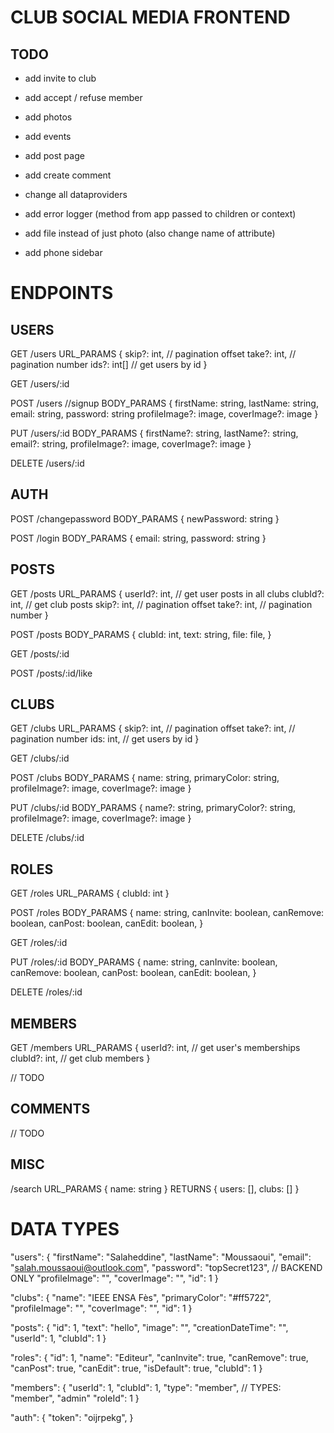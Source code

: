 # CLUB SOCIAL MEDIA FRONTEND

## TODO

- add invite to club
- add accept / refuse member
- add photos
- add events

- add post page
- add create comment

- change all dataproviders
- add error logger (method from app passed to children or context)

- add file instead of just photo (also change name of attribute)
- add phone sidebar

# ENDPOINTS

## USERS

GET /users
URL_PARAMS {
skip?: int, // pagination offset
take?: int, // pagination number
ids?: int[] // get users by id
}

GET /users/:id

POST /users //signup
BODY_PARAMS {
firstName: string,
lastName: string,
email: string,
password: string
profileImage?: image,
coverImage?: image
}

PUT /users/:id
BODY_PARAMS {
firstName?: string,
lastName?: string,
email?: string,
profileImage?: image,
coverImage?: image
}

DELETE /users/:id

## AUTH

POST /changepassword
BODY_PARAMS {
newPassword: string
}

POST /login
BODY_PARAMS {
email: string,
password: string
}

## POSTS

GET /posts
URL_PARAMS {
userId?: int, // get user posts in all clubs
clubId?: int, // get club posts
skip?: int, // pagination offset
take?: int, // pagination number
}

POST /posts
BODY_PARAMS {
clubId: int,
text: string,
file: file,
}

GET /posts/:id

POST /posts/:id/like

## CLUBS

GET /clubs
URL_PARAMS {
skip?: int, // pagination offset
take?: int, // pagination number
ids: int, // get users by id
}

GET /clubs/:id

POST /clubs
BODY_PARAMS {
name: string,
primaryColor: string,
profileImage?: image,
coverImage?: image
}

PUT /clubs/:id
BODY_PARAMS {
name?: string,
primaryColor?: string,
profileImage?: image,
coverImage?: image
}

DELETE /clubs/:id

## ROLES

GET /roles
URL_PARAMS {
clubId: int
}

POST /roles
BODY_PARAMS {
name: string,
canInvite: boolean,
canRemove: boolean,
canPost: boolean,
canEdit: boolean,
}

GET /roles/:id

PUT /roles/:id
BODY_PARAMS {
name: string,
canInvite: boolean,
canRemove: boolean,
canPost: boolean,
canEdit: boolean,
}

DELETE /roles/:id

## MEMBERS

GET /members
URL_PARAMS {
userId?: int, // get user's memberships
clubId?: int, // get club members
}

// TODO

## COMMENTS

// TODO

## MISC

/search
URL_PARAMS {
name: string
}
RETURNS {
users: [],
clubs: []
}

# DATA TYPES

"users":
{
"firstName": "Salaheddine",
"lastName": "Moussaoui",
"email": "salah.moussaoui@outlook.com",
"password": "topSecret123", // BACKEND ONLY
"profileImage": "",
"coverImage": "",
"id": 1
}

"clubs":
{
"name": "IEEE ENSA Fès",
"primaryColor": "#ff5722",
"profileImage": "",
"coverImage": "",
"id": 1
}

"posts":
{
"id": 1,
"text": "hello",
"image": "",
"creationDateTime": "",
"userId": 1,
"clubId": 1
}

"roles":
{
"id": 1,
"name": "Editeur",
"canInvite": true,
"canRemove": true,
"canPost": true,
"canEdit": true,
"isDefault": true,
"clubId": 1
}

"members":
{
"userId": 1,
"clubId": 1,
"type": "member", // TYPES: "member", "admin"
"roleId": 1
}

"auth":
{
"token": "oijrpekg",
}
